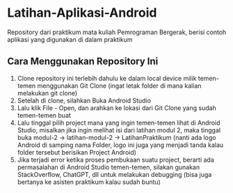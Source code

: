 # Latihan-Aplikasi-Android
Repository dari praktikum mata kuliah Pemrograman Bergerak, berisi contoh aplikasi yang digunakan di dalam praktikum

## Cara Menggunakan Repository Ini
1. Clone repository ini terlebih dahulu ke dalam local device milik temen-temen menggunakan Git Clone (ingat letak folder di mana kalian melakukan git clone)
2. Setelah di clone, silahkan Buka Android Studio
3. Lalu klik File - Open, dan arahkan ke lokasi dari Git Clone yang sudah temen-temen buat
4. Lalu tinggal pilih project mana yang ingin temen-temen lihat di Android Studio, misalkan jika ingin melihat isi dari latihan modul 2, maka tinggal buka modul-2 -> latihan-modul-2 -> LatihanPraktikum (nanti ada logo Android di samping nama Folder, logo ini juga yang menjadi tanda kalau folder tersebut berisikan Project Android)
5. Jika terjadi error ketika proses pembukaan suatu project, berarti ada permasalahan di Android Studio temen-temen, silakan gunakan StackOverflow, ChatGPT, dll untuk melakukan debugging (bisa juga bertanya ke asisten praktikum kalau sudah buntu)